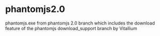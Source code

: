 # phantomjs2.0
phantomjs.exe from phantomjs 2.0 branch which includes the download feature of the phantomjs download_support branch by Vitallium
